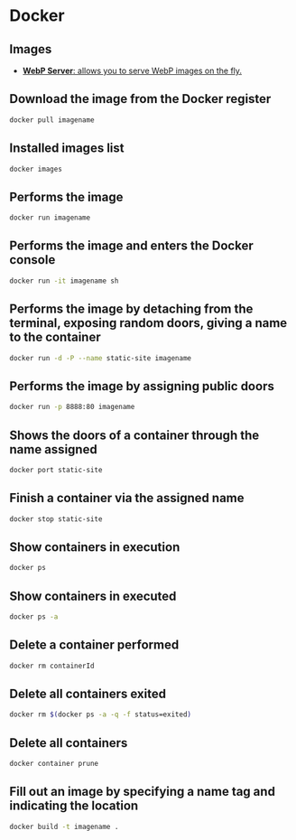 # Docker


## Images

- [**WebP Server**: allows you to serve WebP images on the fly.](https://github.com/webp-sh/webp_server_go)



## Download the image from the Docker register

```sh
docker pull imagename
```

## Installed images list

```sh
docker images
```

## Performs the image

```sh
docker run imagename
```

## Performs the image and enters the Docker console

```sh
docker run -it imagename sh
```

## Performs the image by detaching from the terminal, exposing random doors, giving a name to the container

```sh
docker run -d -P --name static-site imagename
```

## Performs the image by assigning public doors

```sh
docker run -p 8888:80 imagename
```

## Shows the doors of a container through the name assigned

```sh
docker port static-site
```

## Finish a container via the assigned name

```sh
docker stop static-site
```

## Show containers in execution

```sh
docker ps
```

## Show containers in executed

```sh
docker ps -a
```

## Delete a container performed

```sh
docker rm containerId
```

## Delete all containers exited

```sh
docker rm $(docker ps -a -q -f status=exited)
```

## Delete all containers

```sh
docker container prune
```

## Fill out an image by specifying a name tag and indicating the location

```sh
docker build -t imagename .
```
